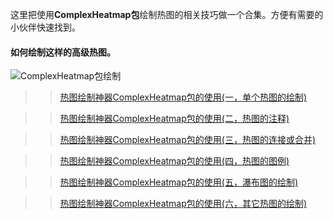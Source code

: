 这里把使用**ComplexHeatmap包**绘制热图的相关技巧做一个合集。方便有需要的小伙伴快速找到。

#### 如何绘制这样的高级热图。

![ComplexHeatmap包绘制](https://files.mdnice.com/user/23696/c3eb8018-510a-4183-a017-4681e44433ee.png)

>> [热图绘制神器ComplexHeatmap包的使用(一，单个热图的绘制)](https://mp.weixin.qq.com/s?__biz=Mzg2NjYzNjQ4Ng==&mid=2247485655&idx=1&sn=97c79a5af25a4007a7f5109ef4a61117&chksm=ce468f7ef9310668ba636754daf3f567cb0549831b77500cf82ae9b4346bba2b62da9a795f9b&token=1921509016&lang=zh_CN#rd)

>>[热图绘制神器ComplexHeatmap包的使用(二，热图的注释)](https://mp.weixin.qq.com/s?__biz=Mzg2NjYzNjQ4Ng==&mid=2247485713&idx=1&sn=91ddea951a2717228b870e4e2c86b469&chksm=ce468eb8f93107ae1251484457a7b379187766830dcdacb75f7ce5f32952b68df9172aa4436c&token=1921509016&lang=zh_CN#rd)

>>[热图绘制神器ComplexHeatmap包的使用(三，热图的连接或合并)](https://mp.weixin.qq.com/s?__biz=Mzg2NjYzNjQ4Ng==&mid=2247485725&idx=1&sn=e3c1ba3199dd16a285212d725828d75e&chksm=ce468eb4f93107a23eaf8058eaa66b7ad060a99be232b002b83fc33a2492ceb623a66234342f&token=1921509016&lang=zh_CN#rd)

>>[热图绘制神器ComplexHeatmap包的使用(四，热图的图例)](https://mp.weixin.qq.com/s?__biz=Mzg2NjYzNjQ4Ng==&mid=2247485792&idx=1&sn=250fddf887cea5924aa8a4caedc4a766&chksm=ce468ec9f93107df8c604878bd28ffee67410a9549fb1deb02aba819177c9853daeb83c22858&token=1921509016&lang=zh_CN#rd)

>>[热图绘制神器ComplexHeatmap包的使用(五，瀑布图的绘制)](https://mp.weixin.qq.com/s?__biz=Mzg2NjYzNjQ4Ng==&mid=2247485807&idx=1&sn=6fec4ceb4a625531c6a0c38d0d495b03&chksm=ce468ec6f93107d09faeeb26d07364994259f1da99ba0d6211b61c61e756290d008667ef9023&token=1921509016&lang=zh_CN#rd)

>>[热图绘制神器ComplexHeatmap包的使用(六，其它热图的绘制)](https://mp.weixin.qq.com/s?__biz=Mzg2NjYzNjQ4Ng==&mid=2247485807&idx=2&sn=1d5691077fd5ca9831a38d1c96d32b53&chksm=ce468ec6f93107d059eb0f51e1dfe5220831225da3e8d81090b5e3b4a25f735480cdca33e8c6&token=1921509016&lang=zh_CN#rd)

